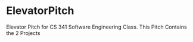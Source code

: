 # ElevatorPitch
Elevator Pitch for CS 341 Software Engineering Class. This Pitch Contains the 2 Projects 

